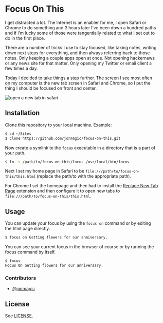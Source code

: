 # Focus On This

I get distracted a lot. The Internet is an enabler for me, I open Safari or Chrome to do something and 3 hours later I've been down a hundred paths and if I'm lucky some of those were tangentially related to what I set out to do in the first place.

There are a number of tricks I use to stay focused, like taking notes, writing down next steps for everything, and then always referring back to those notes. Only keeping a couple apps open at once. Not opening hackernews or any news site for that matter. Only opening my Twitter or email client a few times a day.

Today I decided to take things a step further. The screen I see most often on my computer is the new tab screen in Safari and Chrome, so I put the thing I should be focused on front and center.

![open a new tab in safari](http://cl.ly/image/1a2C1j3y1h05/safari-focus-on-this.gif)

## Installation

Clone this repository to your local machine. Example:

```bash
$ cd ~/Sites
$ clone https://github.com/jonmagic/focus-on-this.git
```

Now create a symlink to the `focus` executable in a directory that is a part of your path.

```bash
$ ln -s /path/to/focus-on-this/focus /usr/local/bin/focus
```

Next I set my home page in Safari to be `file:///path/to/focus-on-this/this.html` (replace the path/to with the appropriate path).

For Chrome I set the homepage and then had to install the [Replace New Tab Page](https://chrome.google.com/webstore/detail/replace-new-tab-page/cnkhddihkmmiiclaipbaaelfojkmlkja) extension and then configure it to open new tabs to `file:///path/to/focus-on-this/this.html`.

## Usage

You can update your focus by using the `focus on` command or by editing the html page directly.

```bash
$ focus on Getting flowers for our anniversary.
```

You can see your current focus in the browser of course or by running the focus command by itself.

```bash
$ focus
Focus On Getting flowers for our anniversary.
```

### Contributors

* [@jonmagic](https://github.com/jonmagic)

## License

See [LICENSE](LICENSE).

